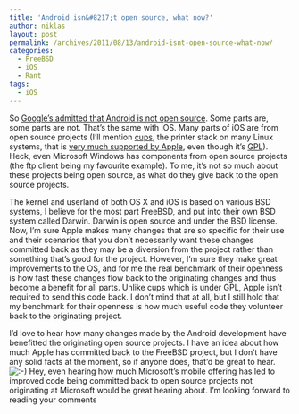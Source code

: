 ```yaml
---
title: 'Android isn&#8217;t open source, what now?'
author: niklas
layout: post
permalink: /archives/2011/08/13/android-isnt-open-source-what-now/
categories:
  - FreeBSD
  - iOS
  - Rant
tags:
  - iOS
---
```

So [Google&#8217;s admitted that Android is not open source][1]. Some parts are, some parts are not. That&#8217;s the same with iOS. Many parts of iOS are from open source projects (I&#8217;ll mention [cups][2], the printer stack on many Linux systems, that is [very much supported by Apple][3], even though it&#8217;s [GPL][4]). Heck, even Microsoft Windows has components from open source projects (the ftp client being my favourite example). To me, it&#8217;s not so much about these projects being open source, as what do they give back to the open source projects.

The kernel and userland of both OS X and iOS is based on various BSD systems, I believe for the most part FreeBSD, and put into their own BSD system called Darwin. Darwin is open source and under the BSD license. Now, I&#8217;m sure Apple makes many changes that are so specific for their use and their scenarios that you don&#8217;t necessarily want these changes committed back as they may be a diversion from the project rather than something that&#8217;s good for the project. However, I&#8217;m sure they make great improvements to the OS, and for me the real benchmark of their openness is how fast these changes flow back to the originating changes and thus become a benefit for all parts. Unlike cups which is under GPL, Apple isn&#8217;t required to send this code back. I don&#8217;t mind that at all, but I still hold that my benchmark for their openness is how much useful code they volunteer back to the originating project.

I&#8217;d love to hear how many changes made by the Android development have benefitted the originating open source projects. I have an idea about how much Apple has committed back to the FreeBSD project, but I don&#8217;t have any solid facts at the moment, so if anyone does, that&#8217;d be great to hear. <img src='http://blog.saers.com/wp-includes/images/smilies/icon_smile.gif' alt=':-)' class='wp-smiley' /> Hey, even hearing how much Microsoft&#8217;s mobile offering has led to improved code being committed back to open source projects not originating at Microsoft would be great hearing about. I&#8217;m looking forward to reading your comments

 [1]: http://www.infoworld.com/d/mobile-technology/proof-android-not-open-source-and-why-thats-good-169663
 [2]: http://www.cups.org/
 [3]: http://www.cups.org/documentation.php/license.html
 [4]: http://en.wikipedia.org/wiki/GPL